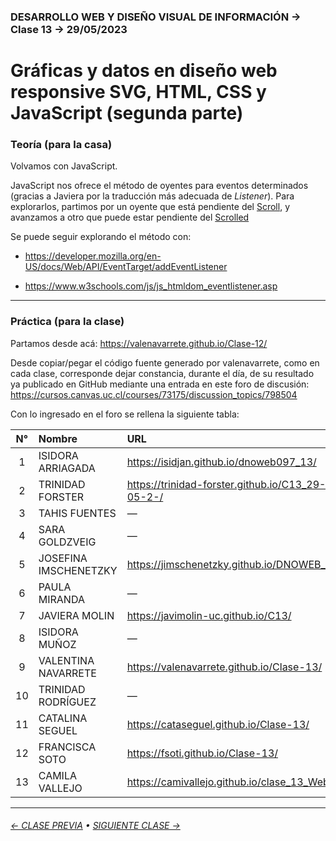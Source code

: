 ### DESARROLLO WEB Y DISEÑO VISUAL DE INFORMACIÓN → Clase 13 → 29/05/2023

# Gráficas y datos en diseño web responsive SVG, HTML, CSS y JavaScript (segunda parte)

### Teoría (para la casa)

Volvamos con JavaScript.

JavaScript nos ofrece el método de oyentes para eventos determinados (gracias a Javiera por la traducción más adecuada de *Listener*). Para explorarlos, partimos por un oyente que está pendiente del [Scroll](https://developer.mozilla.org/en-US/docs/Web/API/Element/scroll_event), y avanzamos a otro que puede estar pendiente del [Scrolled](https://developer.mozilla.org/en-US/docs/Web/API/Document/scrollend_event)

Se puede seguir explorando el método con: 

- https://developer.mozilla.org/en-US/docs/Web/API/EventTarget/addEventListener

- https://www.w3schools.com/js/js_htmldom_eventlistener.asp

- - - - - - - - - - - - - - 

### Práctica (para la clase)

Partamos desde acá: https://valenavarrete.github.io/Clase-12/

Desde copiar/pegar el código fuente generado por valenavarrete, como en cada clase, corresponde dejar constancia, durante el día, de su resultado ya publicado en GitHub mediante una entrada en este foro de discusión: https://cursos.canvas.uc.cl/courses/73175/discussion_topics/798504

Con lo ingresado en el foro se rellena la siguiente tabla:

| N° | Nombre | URL |
|:---------:|:------------------------------|:---------------------------|
| 1 | ISIDORA ARRIAGADA | https://isidjan.github.io/dnoweb097_13/ |
| 2 | TRINIDAD FORSTER | https://trinidad-forster.github.io/C13_29-05-2-/ |
| 3 | TAHIS FUENTES | — |
| 4 | SARA GOLDZVEIG | — |
| 5 | JOSEFINA IMSCHENETZKY | https://jimschenetzky.github.io/DNOWEB_13/ |
| 6 | PAULA MIRANDA | — |
| 7 | JAVIERA MOLIN | https://javimolin-uc.github.io/C13/ |
| 8 | ISIDORA MUÑOZ | — |
| 9 | VALENTINA NAVARRETE | https://valenavarrete.github.io/Clase-13/ |
| 10 | TRINIDAD RODRÍGUEZ | — |
| 11 | CATALINA SEGUEL | https://cataseguel.github.io/Clase-13/ |
| 12 | FRANCISCA SOTO | https://fsoti.github.io/Clase-13/ |
| 13 | CAMILA VALLEJO | https://camivallejo.github.io/clase_13_Web/ |

- - - - - - - 

###### [← CLASE PREVIA](https://github.com/profesorfaco/dno097-2024/tree/main/clase-12) • [SIGUIENTE CLASE →](https://github.com/profesorfaco/dno097-2024/tree/main/clase-14)
